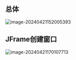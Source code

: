## 总体

![image-20240421152005393](C:\Users\86503\Desktop\Markdown笔记\JAVA笔记\黑马codes\拼图游戏\制作流程\image-20240421152005393.png)



## JFrame创建窗口

![image-20240421170107713](C:\Users\86503\Desktop\Markdown笔记\JAVA笔记\黑马codes\拼图游戏\制作流程\image-20240421170107713.png)

